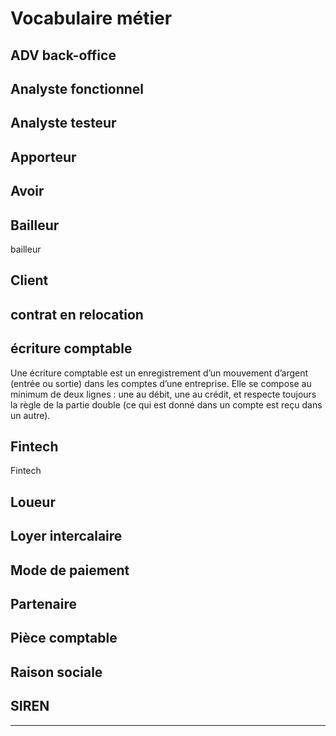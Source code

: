 # Vocabulaire métier


## ADV back-office

## Analyste fonctionnel

## Analyste testeur

## Apporteur

## Avoir 

## Bailleur

bailleur

## Client

## contrat en relocation

## écriture comptable

Une écriture comptable est un enregistrement d’un mouvement d’argent (entrée ou sortie) dans les comptes d’une entreprise. Elle se compose au minimum de deux lignes : une au débit, une au crédit, et respecte toujours la règle de la partie double (ce qui est donné dans un compte est reçu dans un autre).

## Fintech

Fintech

## Loueur

## Loyer intercalaire

## Mode de paiement

## Partenaire

## Pièce comptable

## Raison sociale

## SIREN

---